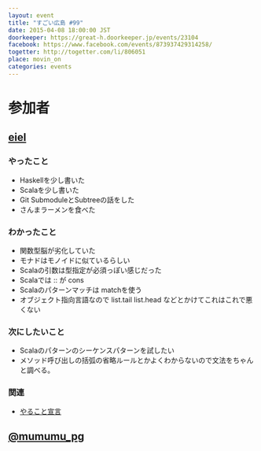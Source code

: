 ```yaml
---
layout: event
title: "すごい広島 #99"
date: 2015-04-08 18:00:00 JST
doorkeeper: https://great-h.doorkeeper.jp/events/23104
facebook: https://www.facebook.com/events/873937429314258/
togetter: http://togetter.com/li/806051
place: movin_on
categories: events
---
```


# 参加者


## [eiel](https://github.com/eiel)

### やったこと

* Haskellを少し書いた
* Scalaを少し書いた
* Git SubmoduleとSubtreeの話をした
* さんまラーメンを食べた

### わかったこと

* 関数型脳が劣化していた
* モナドはモノイドに似ているらしい
* Scalaの引数は型指定が必須っぽい感じだった
* Scalaでは :: が cons
* Scalaのパターンマッチは matchを使う
* オブジェクト指向言語なので list.tail list.head などとかけてこれはこれで悪くない

### 次にしたいこと

* Scalaのパターンのシーケンスパターンを試したい
* メソッド呼び出しの括弧の省略ルールとかよくわからないので文法をちゃんと調べる。

### 関連

* [やること宣言](https://github.com/great-h/great-h.github.io/issues/1598)


## [@mumumu_pg](https://twitter.com/mumumu_pg)
